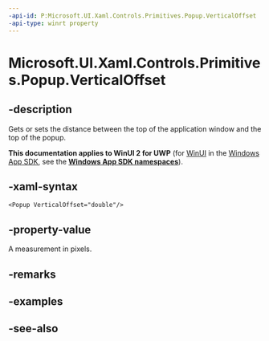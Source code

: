 ```yaml
---
-api-id: P:Microsoft.UI.Xaml.Controls.Primitives.Popup.VerticalOffset
-api-type: winrt property
---
```


<!-- Property syntax
public double VerticalOffset { get;  set; }
-->

# Microsoft.UI.Xaml.Controls.Primitives.Popup.VerticalOffset

## -description
Gets or sets the distance between the top of the application window and the top of the popup.

**This documentation applies to WinUI 2 for UWP** (for [WinUI](/windows/apps/winui/winui3/) in the [Windows App SDK](/windows/apps/windows-app-sdk/), see the **[Windows App SDK namespaces](/windows/windows-app-sdk/api/winrt/)**).

## -xaml-syntax
```xaml
<Popup VerticalOffset="double"/>
```


## -property-value
A measurement in pixels.

## -remarks

## -examples

## -see-also
